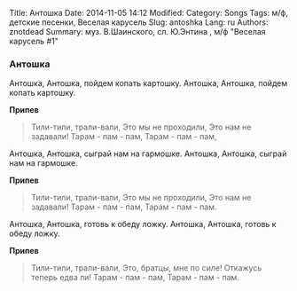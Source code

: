 Title: Антошка
Date: 2014-11-05 14:12
Modified: 
Category: Songs
Tags: м/ф, детские песенки, Веселая карусель
Slug: antoshka
Lang: ru
Authors: znotdead
Summary: муз. В.Шаинского, сл. Ю.Энтина , м/ф "Веселая карусель #1" 

### Антошка

Антошка, Антошка, пойдем копать картошку.
Антошка, Антошка, пойдем копать картошку.

**Припев**
>Тили-тили, трали-вали,
Это мы не проходили,
Это нам не задавали!
Тарам - пам - пам,
Тарам - пам - пам,

Антошка, Антошка, сыграй нам на гармошке.
Антошка, Антошка, сыграй нам на гармошке.

**Припев**
>Тили-тили, трали-вали,
Это мы не проходили,
Это нам не задавали!
Тарам - пам - пам,
Тарам - пам - пам.

Антошка, Антошка, готовь к обеду ложку.
Антошка, Антошка, готовь к обеду ложку.

**Припев**
>Тили-тили, трали-вали,
Это, братцы, мне по силе!
Откажусь теперь едва ли!
Тарам - пам - пам,
Тарам - пам - пам.
